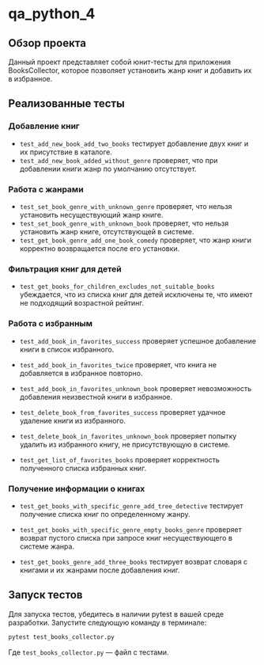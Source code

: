 # qa_python_4

## Обзор проекта

Данный проект представляет собой юнит-тесты для приложения BooksCollector, которое позволяет установить жанр книг и
добавить их в избранное.

## Реализованные тесты

### Добавление книг

- `test_add_new_book_add_two_books` тестирует добавление двух книг и их присутствие в каталоге.
- `test_add_new_book_added_without_genre` проверяет, что при добавлении книги жанр по умолчанию отсутствует.

### Работа с жанрами

- `test_set_book_genre_with_unknown_genre` проверяет, что нельзя установить несуществующий жанр книге.
- `test_set_book_genre_with_unknown_book` проверяет, что нельзя установить жанр книге, отсутствующей в системе.
- `test_get_book_genre_add_one_book_comedy` проверяет, что жанр книги корректно возвращается после его установки.

### Фильтрация книг для детей

- `test_get_books_for_children_excludes_not_suitable_books` убеждается, что из списка книг для детей исключены те, что
  имеют не подходящий возрастной рейтинг.

### Работа с избранным

- `test_add_book_in_favorites_success` проверяет успешное добавление книги в список избранного.

- `test_add_book_in_favorites_twice` проверяет, что книга не добавляется в избранное повторно.

- `test_add_book_in_favorites_unknown_book` проверяет невозможность добавления неизвестной книги в избранное.

- `test_delete_book_from_favorites_success` проверяет удачное удаление книги из избранного.

- `test_delete_book_in_favorites_unknown_book` проверяет попытку удалить из избранного книгу, не присутствующую в
  системе.

- `test_get_list_of_favorites_books` проверяет корректность полученного списка избранных книг.

### Получение информации о книгах

- `test_get_books_with_specific_genre_add_tree_detective` тестирует получение списка книг по определенному жанру.

- `test_get_books_with_specific_genre_empty_books_genre` проверяет возврат пустого списка при запросе книг
  несуществующего в системе жанра.

- `test_get_books_genre_add_three_books` тестирует возврат словаря с книгами и их жанрами после добавления книг.

## Запуск тестов

Для запуска тестов, убедитесь в наличии pytest в вашей среде разработки. Запустите следующую команду в терминале:

```bash
pytest test_books_collector.py
```

Где `test_books_collector.py` — файл с тестами.
